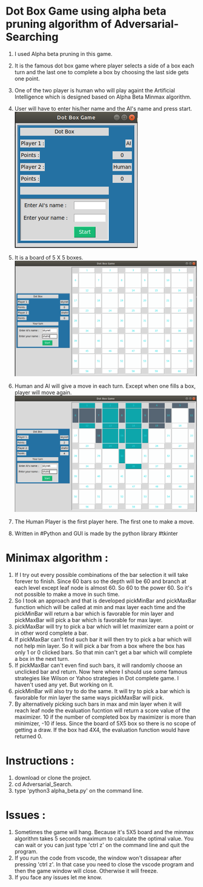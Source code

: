 # Dot Box Game using alpha beta pruning algorithm of Adversarial-Searching 
1. I used Alpha beta pruning in this game.

2. It is the famous dot box game where player selects a side of a box each turn and the last one to complete a box by choosing the 
last side gets one point. 

3. One of the two player is human who will play againt the Artificial Intelligence which is designed based on Alpha Beta Minmax algorithm. 

4. User will have to enter his/her name and the AI's name and press start. 
![](Screenshots/game_window_0.png)

5. It is a board of 5 X 5 boxes. 
![](Screenshots/game_window_1.png)

6. Human and AI will give a move in each turn. Except when one fills a box, player will move again. 
![](Screenshots/game_window_2.png)

7. The Human Player is the first player here. The first one to make a move. 
8. Written in #Python and GUI is made by the python library #tkinter 

# Minimax algorithm : 
1. If I try out every possible combinations of the bar selection it will take forever to finish. Since 60 bars so the depth will be 60 and branch at each level except leaf node is almost 60. So 60 to the power 60. So it's not possible to make a move in such time. 
2. So I took an approach and that is developed pickMinBar and pickMaxBar function which will be called at min and max layer each time and the pickMinBar will return a bar which is favorable for min layer and pickMaxBar will pick a bar which is favorable for max layer. 
3. pickMaxBar will try to pick a bar which will let maximizer earn a point or in other word complete a bar. 
4. If pickMaxBar can't find such bar it will then try to pick a bar which will not help min layer. So it will pick a bar from a box where the box has only 1 or 0 clicked bars. So that min can't get a bar which will complete a box in the next turn. 
5. If pickMaxBar can't even find such bars, it will randomly choose an unclicked bar and return. Now here where I should use some famous strategies like Wilson or Yahoo strategies in Dot complete game. I haven't used any yet. But working on it. 
6. pickMinBar will also try to do the same. It will try to pick a bar which is favorable for min layer the same ways pickMaxBar will pick. 
7. By alternatively picking such bars in max and min layer when it will reach leaf node the evaluation fucntion will return a score value of the maximizer. 10 if the number of completed box by maximizer is more than minimizer, -10 if less. Since the board of 5X5 box so there is no scope of getting a draw. If the box had 4X4, the evaluation function would have returned 0.   

# Instructions :
1. download or clone the project. 
2. cd Adversarial_Search.
3. type 'python3 alpha_beta.py' on the command line.

# Issues : 
1. Sometimes the game will hang. Because it's 5X5 board and the minmax algorithm takes 5 seconds maximum to calculate the optimal value. You can wait or you can just type 'ctrl z' on the command line and quit the program. 
2. If you run the code from vscode, the window won't dissapear after pressing 'ctrl z'. In that case you need to close the vscode program and then the game window will close. Otherwise it will freeze. 
3. If you face any issues let me know. 
